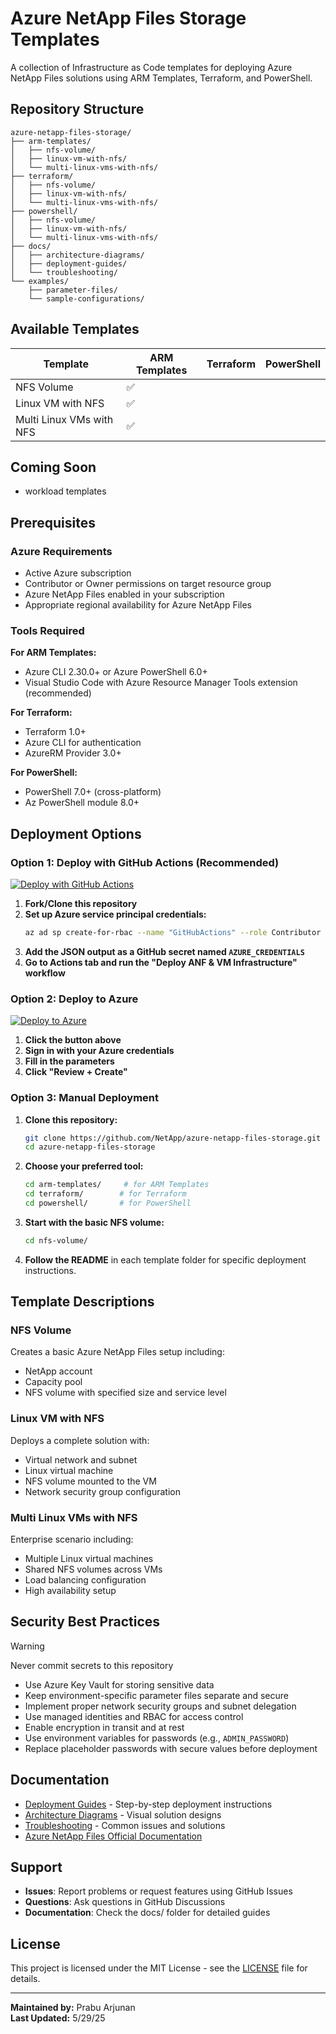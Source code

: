 # Azure NetApp Files Storage Templates

A collection of Infrastructure as Code templates for deploying Azure NetApp Files solutions using ARM Templates, Terraform, and PowerShell.

## Repository Structure

```
azure-netapp-files-storage/
├── arm-templates/
│   ├── nfs-volume/
│   ├── linux-vm-with-nfs/
│   └── multi-linux-vms-with-nfs/
├── terraform/
│   ├── nfs-volume/
│   ├── linux-vm-with-nfs/
│   └── multi-linux-vms-with-nfs/
├── powershell/
│   ├── nfs-volume/
│   ├── linux-vm-with-nfs/
│   └── multi-linux-vms-with-nfs/
├── docs/
│   ├── architecture-diagrams/
│   ├── deployment-guides/
│   └── troubleshooting/
└── examples/
    ├── parameter-files/
    └── sample-configurations/
```

## Available Templates

| Template | ARM Templates | Terraform | PowerShell |
|----------|---------------|-----------|------------|
| NFS Volume | :white_check_mark: |  | |
| Linux VM with NFS | :white_check_mark: |  |  |
| Multi Linux VMs with NFS | :white_check_mark: |  |  |

## Coming Soon

- workload templates

## Prerequisites

### Azure Requirements

- Active Azure subscription
- Contributor or Owner permissions on target resource group
- Azure NetApp Files enabled in your subscription
- Appropriate regional availability for Azure NetApp Files

### Tools Required

**For ARM Templates:**
- Azure CLI 2.30.0+ or Azure PowerShell 6.0+
- Visual Studio Code with Azure Resource Manager Tools extension (recommended)

**For Terraform:**
- Terraform 1.0+
- Azure CLI for authentication
- AzureRM Provider 3.0+

**For PowerShell:**
- PowerShell 7.0+ (cross-platform)
- Az PowerShell module 8.0+

## Deployment Options

### Option 1: Deploy with GitHub Actions (Recommended)
[![Deploy with GitHub Actions](https://img.shields.io/badge/Deploy%20with-GitHub%20Actions-2ea44f)](../../actions/workflows/deploy.yml)

1. **Fork/Clone this repository**
2. **Set up Azure service principal credentials:**
   ```bash
   az ad sp create-for-rbac --name "GitHubActions" --role Contributor --scope /subscriptions/YOUR-SUBSCRIPTION-ID --sdk-auth
   ```
3. **Add the JSON output as a GitHub secret named `AZURE_CREDENTIALS`**
4. **Go to Actions tab and run the "Deploy ANF & VM Infrastructure" workflow**

### Option 2: Deploy to Azure

<a href="https://portal.azure.com/#create/Microsoft.Template/uri/https%3A%2F%2Fraw.githubusercontent.com%2FNetApp%2Fazure-netapp-files-storage%2Fmain%2Farm-templates%2Flinux-vm-with-nfs%2Flinux-vm-anf-nfs-template.json?target=_blank" target="_blank">
<img src="https://aka.ms/deploytoazurebutton" alt="Deploy to Azure"/>
</a>

1. **Click the button above**
2. **Sign in with your Azure credentials**
3. **Fill in the parameters**
4. **Click "Review + Create"**

### Option 3: Manual Deployment

1. **Clone this repository:**
   ```bash
   git clone https://github.com/NetApp/azure-netapp-files-storage.git
   cd azure-netapp-files-storage
   ```

2. **Choose your preferred tool:**
   ```bash
   cd arm-templates/     # for ARM Templates
   cd terraform/        # for Terraform
   cd powershell/       # for PowerShell
   ```

3. **Start with the basic NFS volume:**
   ```bash
   cd nfs-volume/
   ```

4. **Follow the README** in each template folder for specific deployment instructions.

## Template Descriptions

### NFS Volume
Creates a basic Azure NetApp Files setup including:
- NetApp account
- Capacity pool
- NFS volume with specified size and service level

### Linux VM with NFS
Deploys a complete solution with:
- Virtual network and subnet
- Linux virtual machine
- NFS volume mounted to the VM
- Network security group configuration

### Multi Linux VMs with NFS
Enterprise scenario including:
- Multiple Linux virtual machines
- Shared NFS volumes across VMs
- Load balancing configuration
- High availability setup

## Security Best Practices

> [!WARNING]
> Never commit secrets to this repository

- Use Azure Key Vault for storing sensitive data
- Keep environment-specific parameter files separate and secure
- Implement proper network security groups and subnet delegation
- Use managed identities and RBAC for access control
- Enable encryption in transit and at rest
- Use environment variables for passwords (e.g., `ADMIN_PASSWORD`)
- Replace placeholder passwords with secure values before deployment


## Documentation

- [Deployment Guides](docs/deployment-guides/) - Step-by-step deployment instructions
- [Architecture Diagrams](docs/architecture-diagrams/) - Visual solution designs
- [Troubleshooting](docs/troubleshooting/) - Common issues and solutions
- [Azure NetApp Files Official Documentation](https://docs.microsoft.com/azure/azure-netapp-files/)

## Support

- **Issues**: Report problems or request features using GitHub Issues
- **Questions**: Ask questions in GitHub Discussions
- **Documentation**: Check the docs/ folder for detailed guides

## License

This project is licensed under the MIT License - see the [LICENSE](LICENSE) file for details.

---

**Maintained by:** Prabu Arjunan  
**Last Updated:** 5/29/25
